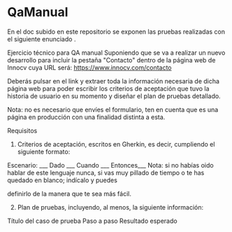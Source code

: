 # QaManual
En el doc subido en este repositorio se exponen las pruebas realizadas con el siguiente enunciado . 

Ejercicio técnico para QA manual
Suponiendo que se va a realizar un nuevo desarrollo para incluir la pestaña "Contacto" dentro de la página web de Innocv cuya URL será: https://www.innocv.com/contacto

Deberás pulsar en el link y extraer toda la información necesaria de dicha página web para poder escribir los criterios de aceptación que tuvo la historia de usuario en su momento y diseñar el plan de pruebas detallado.

Nota: no es necesario que envíes el formulario, ten en cuenta que es una página en producción con una finalidad distinta a esta.

Requisitos
1. Criterios de aceptación, escritos en Gherkin, es decir, cumpliendo el siguiente formato:

Escenario: ___
Dado ___
Cuando ___
Entonces___
Nota: si no habías oido hablar de este lenguaje nunca, si vas muy pillado de tiempo o te has quedado en blanco; indícalo y puedes

definirlo de la manera que te sea más fácil.

2. Plan de pruebas, incluyendo, al menos, la siguiente información:

Título del caso de prueba
Paso a paso
Resultado esperado
